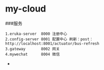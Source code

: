 # my-cloud

###服务

    1.eruka-server  8000 注册中心
    2.config-server 8001 配置中心 刷新：post：http://localhost:8001/actuator/bus-refresh
    3.gateway       8002 网关
    4.mywechat      8004 微信
    
-